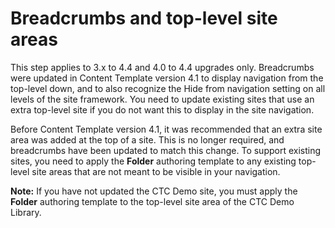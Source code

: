 # Breadcrumbs and top-level site areas

This step applies to 3.x to 4.4 and 4.0 to 4.4 upgrades only. Breadcrumbs were updated in Content Template version 4.1 to display navigation from the top-level down, and to also recognize the Hide from navigation setting on all levels of the site framework. You need to update existing sites that use an extra top-level site if you do not want this to display in the site navigation.

Before Content Template version 4.1, it was recommended that an extra site area was added at the top of a site. This is no longer required, and breadcrumbs have been updated to match this change. To support existing sites, you need to apply the **Folder** authoring template to any existing top-level site areas that are not meant to be visible in your navigation.

**Note:** If you have not updated the CTC Demo site, you must apply the **Folder** authoring template to the top-level site area of the CTC Demo Library.


